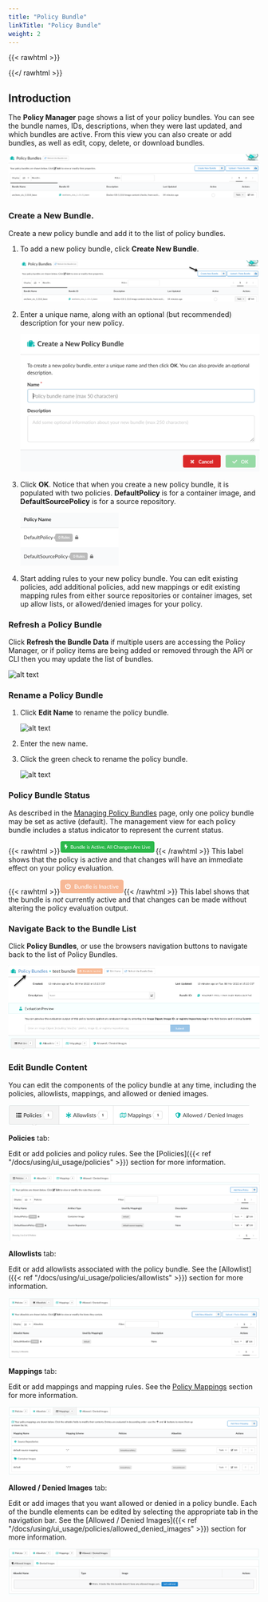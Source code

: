 ```yaml
---
title: "Policy Bundle"
linkTitle: "Policy Bundle"
weight: 2
---
```


{{< rawhtml >}}

<style>
	img.img_dialog {
		max-width: 30rem !important;
	}
	img.img_huge {
		max-width: 18rem !important;
	}
	img.img_large {
		max-width: 12rem !important;
	}
	img.img_medium {
		max-width: 10rem !important;
	}
	img.img_small {
		max-width: 8rem !important;
	}
	img.img_tiny {
		max-width: 4rem !important;
	}
	img.img_mini {
		max-width: 2rem !important;
	}
	img.img_icon {
		max-width: 0.75rem !important;
	    position: relative;
	    top: -0.125rem;
	}
</style>

{{</ rawhtml >}}

## Introduction

The **Policy Manager** page shows a list of your policy bundles. You can see the
bundle names, IDs, descriptions, when they were last updated, and which bundles
are active. From this view you can also create or add bundles, as well as edit,
copy, delete, or download bundles.

![alt text](bundle-main-screen.png)

### Create a New Bundle.

Create a new policy bundle and add it to the list of policy bundles.

1.  To add a new policy bundle, click **Create New Bundle**.

    ![create bundle button](create-new-bundle-button.png)

2.  Enter a unique name, along with an optional (but recommended) description
    for your new policy.

    ![create bundle name](create-new-policy-bundle-namedescription.png)

3.  Click **OK**. Notice that when you create a new policy bundle, it is
    populated with two policies. **DefaultPolicy** is for a container image, and
    **DefaultSourcePolicy** is for a source repository.

    ![default policies](default-policies.png)

4.  Start adding rules to your new policy bundle. You can edit existing
    policies, add additional policies, add new mappings or edit existing mapping
    rules from either source repositories or container images, set up allow
    lists, or allowed/denied images for your policy.

### Refresh a Policy Bundle

Click **Refresh the Bundle Data** if multiple users are accessing the Policy
Manager, or if policy items are being added or removed through the API or CLI
then you may update the list of bundles.

![alt text](RefreshBundleData.png)

### Rename a Policy Bundle

1. Click **Edit Name** to rename the policy bundle.

   ![alt text](EditBundleName.jpeg)

2. Enter the new name.

3. Click the green check to rename the policy bundle.

   ![alt text](PolicyBundleDialog.jpeg)

### Policy Bundle Status

As described in the
[Managing Policy Bundles](/docs/using/ui_usage/policies/bundles) page, only one
policy bundle may be set as active (default). The management view for each
policy bundle includes a status indicator to represent the current status.

{{< rawhtml >}}<img src="PolicyBundleActive.png"
class="img_large" />{{< /rawhtml >}} This label shows that the policy is active
and that changes will have an immediate effect on your policy evaluation.

{{< rawhtml >}}<img src="PolicyBundleInactive.png"
class="img_small" />{{< /rawhtml >}} This label shows that the bundle is _not_
currently active and that changes can be made without altering the policy
evaluation output.

### Navigate Back to the Bundle List

Click **Policy Bundles**, or use the browsers navigation buttons to navigate
back to the list of Policy Bundles.

![alt text](click-policy-bundles-navigate.png)

### Edit Bundle Content

You can edit the components of the policy bundle at any time, including the
policies, allowlists, mappings, and allowed or denied images.

![alt text](edit-policy-navigation-bar.png)

**Policies** tab:

Edit or add policies and policy rules. See the
[Policies]({{< ref "/docs/using/ui_usage/policies" >}}) section for more
information.

![alt text](policies-tab.png)

**Allowlists** tab:

Edit or add allowlists associated with the policy bundle. See the
[Allowlist]({{< ref "/docs/using/ui_usage/policies/allowlists" >}}) section for
more information.

![alt text](allowlists-tab.png)

**Mappings** tab:

Edit or add mappings and mapping rules. See the
[Policy Mappings](/docs/using/ui_usage/policies/mappings) section for more
information.

![alt text](mappings-tab.png)

**Allowed / Denied Images** tab:

Edit or add images that you want allowed or denied in a policy bundle. Each of
the bundle elements can be edited by selecting the appropriate tab in the
navigation bar. See the [Allowed / Denied Images]({{< ref
"/docs/using/ui_usage/policies/allowed_denied_images" >}}) section for more information.

![alt text](allowed-denied-images-tab.png)
